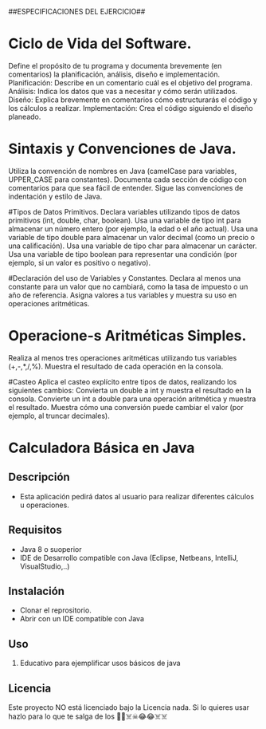 
##ESPECIFICACIONES DEL EJERCICIO##

# Ciclo de Vida del Software.
Define el propósito de tu programa y documenta brevemente (en comentarios) la planificación, análisis, diseño e implementación.
Planificación: Describe en un comentario cuál es el objetivo del programa.
Análisis: Indica los datos que vas a necesitar y cómo serán utilizados.
Diseño: Explica brevemente en comentarios cómo estructurarás el código y los cálculos a realizar.
Implementación: Crea el código siguiendo el diseño planeado.


# Sintaxis y Convenciones de Java.
Utiliza la convención de nombres en Java (camelCase para variables, UPPER_CASE para constantes).
Documenta cada sección de código con comentarios para que sea fácil de entender.
Sigue las convenciones de indentación y estilo de Java.

#Tipos de Datos Primitivos.
Declara variables utilizando tipos de datos primitivos (int, double, char, boolean).
Usa una variable de tipo int para almacenar un número entero (por ejemplo, la edad o el año actual).
Usa una variable de tipo double para almacenar un valor decimal (como un precio o una calificación).
Usa una variable de tipo char para almacenar un carácter.
Usa una variable de tipo boolean para representar una condición (por ejemplo, si un valor es positivo o negativo).


#Declaración del uso de Variables y Constantes.
Declara al menos una constante para un valor que no cambiará, como la tasa de impuesto o un año de referencia.
Asigna valores a tus variables y muestra su uso en operaciones aritméticas.

# Operacione-s Aritméticas Simples.
Realiza al menos tres operaciones aritméticas utilizando tus variables (+,-,*,/,%).
Muestra el resultado de cada operación en la consola.

#Casteo
Aplica el casteo explícito entre tipos de datos, realizando los siguientes cambios:
Convierta un double a int y muestra el resultado en la consola.
Convierte un int a double para una operación aritmética y muestra el resultado.
Muestra cómo una conversión puede cambiar el valor (por ejemplo, al truncar decimales).



# Calculadora Básica en Java

## Descripción

- Esta aplicación pedirá datos al usuario para realizar diferentes cálculos u operaciones.

## Requisitos
- Java 8 o suoperior
- IDE de Desarrollo compatible con Java (Eclipse, Netbeans, IntelliJ, VisualStudio,..)

## Instalación
- Clonar el reprositorio.
- Abrir con un IDE compatible con Java

## Uso
1. Educativo para ejemplificar usos básicos de java




## Licencia
Este proyecto NO está licenciado bajo la Licencia nada.
Si lo quieres usar hazlo para lo que te salga de los 🥚🥚☠️☠😂😂☠️☠️